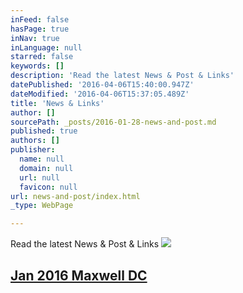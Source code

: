 ```yaml
---
inFeed: false
hasPage: true
inNav: true
inLanguage: null
starred: false
keywords: []
description: 'Read the latest News & Post & Links'
datePublished: '2016-04-06T15:40:00.947Z'
dateModified: '2016-04-06T15:37:05.489Z'
title: 'News & Links'
author: []
sourcePath: _posts/2016-01-28-news-and-post.md
published: true
authors: []
publisher:
  name: null
  domain: null
  url: null
  favicon: null
url: news-and-post/index.html
_type: WebPage

---
```

Read the latest News & Post & Links
![](https://s3-us-west-2.amazonaws.com/the-grid-img/p/f7cf25e52c7a83d36d7982d964e9930194cf457d.png)

## [Jan 2016 Maxwell DC ][0]

[0]: http://www.maxwell.syr.edu/DC/DC_Profiles/Rafael_Cifuentes__16,_IR___ECON__16/